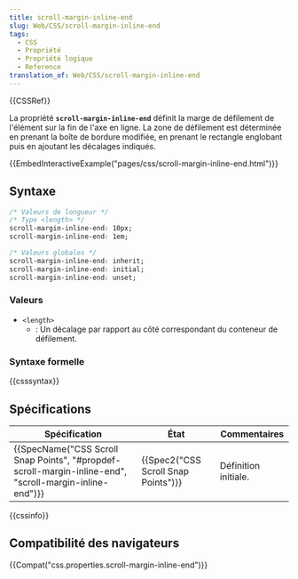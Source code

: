 ```yaml
---
title: scroll-margin-inline-end
slug: Web/CSS/scroll-margin-inline-end
tags:
  - CSS
  - Propriété
  - Propriété logique
  - Reference
translation_of: Web/CSS/scroll-margin-inline-end
---
```

{{CSSRef}}

La propriété **`scroll-margin-inline-end`** définit la marge de défilement de l'élément sur la fin de l'axe en ligne. La zone de défilement est déterminée en prenant la boîte de bordure modifiée, en prenant le rectangle englobant puis en ajoutant les décalages indiqués.

{{EmbedInteractiveExample("pages/css/scroll-margin-inline-end.html")}}

## Syntaxe

```css
/* Valeurs de longueur */
/* Type <length> */
scroll-margin-inline-end: 10px;
scroll-margin-inline-end: 1em;

/* Valeurs globales */
scroll-margin-inline-end: inherit;
scroll-margin-inline-end: initial;
scroll-margin-inline-end: unset;
```

### Valeurs

- `<length>`
  - : Un décalage par rapport au côté correspondant du conteneur de défilement.

### Syntaxe formelle

{{csssyntax}}

## Spécifications

| Spécification                                                                                                                            | État                                             | Commentaires         |
| ---------------------------------------------------------------------------------------------------------------------------------------- | ------------------------------------------------ | -------------------- |
| {{SpecName("CSS Scroll Snap Points", "#propdef-scroll-margin-inline-end", "scroll-margin-inline-end")}} | {{Spec2("CSS Scroll Snap Points")}} | Définition initiale. |

{{cssinfo}}

## Compatibilité des navigateurs

{{Compat("css.properties.scroll-margin-inline-end")}}
